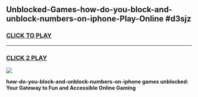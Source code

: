 
## Unblocked-Games-how-do-you-block-and-unblock-numbers-on-iphone-Play-Online #d3sjz
<h3>
<a href="https://news.freeplayer.one?title=how-do-you-block-and-unblock-numbers-on-iphone&ref=3">CLICK TO PLAY</a></h3>
<hr>

<h3>
<a href="https://news.freeplayer.one?title=how-do-you-block-and-unblock-numbers-on-iphone&ref=3">CLICK 2 PLAY</a>
  
</h3>

<a href="https://news.freeplayer.one?title=how-do-you-block-and-unblock-numbers-on-iphone&ref=3"><img src="https://clearcache.store/games.png"></a>


**how-do-you-block-and-unblock-numbers-on-iphone games unblocked: Your Gateway to Fun and Accessible Online Gaming**
